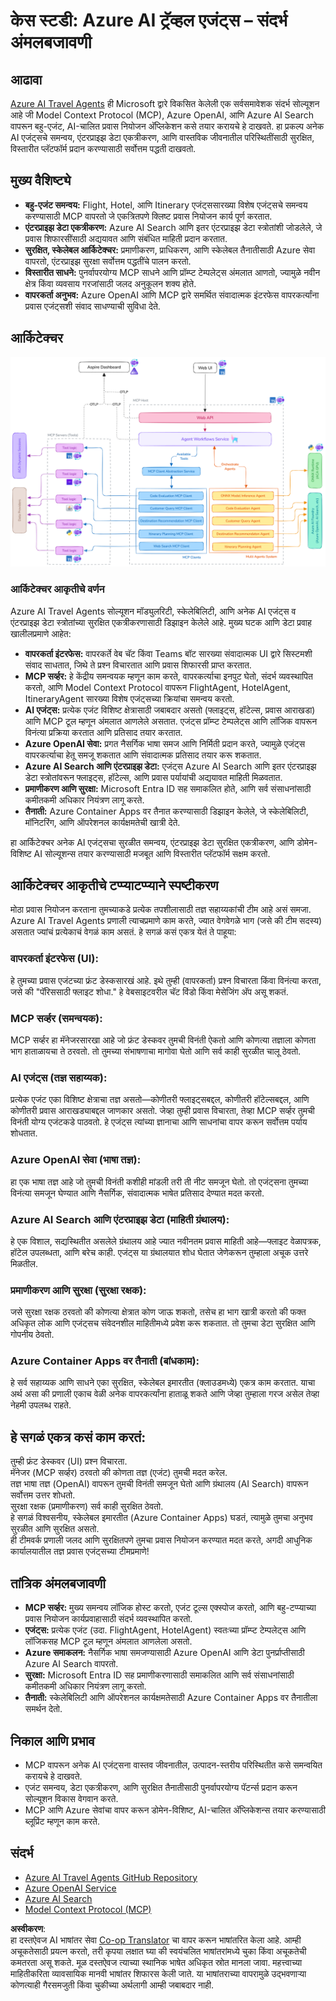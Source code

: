 <!--
CO_OP_TRANSLATOR_METADATA:
{
  "original_hash": "4d3415b9d2bf58bc69be07f945a69e07",
  "translation_date": "2025-05-20T23:36:18+00:00",
  "source_file": "09-CaseStudy/README.md",
  "language_code": "mr"
}
-->
# केस स्टडी: Azure AI ट्रॅव्हल एजंट्स – संदर्भ अंमलबजावणी

## आढावा

[Azure AI Travel Agents](https://github.com/Azure-Samples/azure-ai-travel-agents) ही Microsoft द्वारे विकसित केलेली एक सर्वसमावेशक संदर्भ सोल्यूशन आहे जी Model Context Protocol (MCP), Azure OpenAI, आणि Azure AI Search वापरून बहु-एजंट, AI-चालित प्रवास नियोजन अ‍ॅप्लिकेशन कसे तयार करायचे हे दाखवते. हा प्रकल्प अनेक AI एजंट्सचे समन्वय, एंटरप्राइझ डेटा एकत्रीकरण, आणि वास्तविक जीवनातील परिस्थितींसाठी सुरक्षित, विस्तारीत प्लॅटफॉर्म प्रदान करण्यासाठी सर्वोत्तम पद्धती दाखवतो.

## मुख्य वैशिष्ट्ये
- **बहु-एजंट समन्वय:** Flight, Hotel, आणि Itinerary एजंट्ससारख्या विशेष एजंट्सचे समन्वय करण्यासाठी MCP वापरतो जे एकत्रितपणे क्लिष्ट प्रवास नियोजन कार्य पूर्ण करतात.
- **एंटरप्राइझ डेटा एकत्रीकरण:** Azure AI Search आणि इतर एंटरप्राइझ डेटा स्त्रोतांशी जोडलेले, जे प्रवास शिफारसींसाठी अद्ययावत आणि संबंधित माहिती प्रदान करतात.
- **सुरक्षित, स्केलेबल आर्किटेक्चर:** प्रमाणीकरण, प्राधिकरण, आणि स्केलेबल तैनातीसाठी Azure सेवा वापरतो, एंटरप्राइझ सुरक्षा सर्वोत्तम पद्धतींचे पालन करतो.
- **विस्तारीत साधने:** पुनर्वापरयोग्य MCP साधने आणि प्रॉम्प्ट टेम्पलेट्स अंमलात आणतो, ज्यामुळे नवीन क्षेत्र किंवा व्यवसाय गरजांसाठी जलद अनुकूलन शक्य होते.
- **वापरकर्ता अनुभव:** Azure OpenAI आणि MCP द्वारे समर्थित संवादात्मक इंटरफेस वापरकर्त्यांना प्रवास एजंट्सशी संवाद साधण्याची सुविधा देते.

## आर्किटेक्चर
![Architecture](https://raw.githubusercontent.com/Azure-Samples/azure-ai-travel-agents/main/docs/ai-travel-agents-architecture-diagram.png)

### आर्किटेक्चर आकृतीचे वर्णन

Azure AI Travel Agents सोल्यूशन मॉड्युलरिटी, स्केलेबिलिटी, आणि अनेक AI एजंट्स व एंटरप्राइझ डेटा स्त्रोतांच्या सुरक्षित एकत्रीकरणासाठी डिझाइन केलेले आहे. मुख्य घटक आणि डेटा प्रवाह खालीलप्रमाणे आहेत:

- **वापरकर्ता इंटरफेस:** वापरकर्ते वेब चॅट किंवा Teams बॉट सारख्या संवादात्मक UI द्वारे सिस्टमशी संवाद साधतात, जिथे ते प्रश्न विचारतात आणि प्रवास शिफारसी प्राप्त करतात.
- **MCP सर्व्हर:** हे केंद्रीय समन्वयक म्हणून काम करते, वापरकर्त्याचा इनपुट घेतो, संदर्भ व्यवस्थापित करतो, आणि Model Context Protocol वापरून FlightAgent, HotelAgent, ItineraryAgent सारख्या विशेष एजंट्सच्या क्रियांचा समन्वय करतो.
- **AI एजंट्स:** प्रत्येक एजंट विशिष्ट क्षेत्रासाठी जबाबदार असतो (फ्लाइट्स, हॉटेल्स, प्रवास आराखडा) आणि MCP टूल म्हणून अंमलात आणलेले असतात. एजंट्स प्रॉम्प्ट टेम्पलेट्स आणि लॉजिक वापरून विनंत्या प्रक्रिया करतात आणि प्रतिसाद तयार करतात.
- **Azure OpenAI सेवा:** प्रगत नैसर्गिक भाषा समज आणि निर्मिती प्रदान करते, ज्यामुळे एजंट्स वापरकर्त्याचा हेतू समजू शकतात आणि संवादात्मक प्रतिसाद तयार करू शकतात.
- **Azure AI Search आणि एंटरप्राइझ डेटा:** एजंट्स Azure AI Search आणि इतर एंटरप्राइझ डेटा स्त्रोतांवरून फ्लाइट्स, हॉटेल्स, आणि प्रवास पर्यायांची अद्ययावत माहिती मिळवतात.
- **प्रमाणीकरण आणि सुरक्षा:** Microsoft Entra ID सह समाकलित होते, आणि सर्व संसाधनांसाठी कमीतकमी अधिकार नियंत्रण लागू करते.
- **तैनाती:** Azure Container Apps वर तैनात करण्यासाठी डिझाइन केलेले, जे स्केलेबिलिटी, मॉनिटरिंग, आणि ऑपरेशनल कार्यक्षमतेची खात्री देते.

हा आर्किटेक्चर अनेक AI एजंट्सचा सुरळीत समन्वय, एंटरप्राइझ डेटा सुरक्षित एकत्रीकरण, आणि डोमेन-विशिष्ट AI सोल्यूशन्स तयार करण्यासाठी मजबूत आणि विस्तारीत प्लॅटफॉर्म सक्षम करतो.

## आर्किटेक्चर आकृतीचे टप्प्याटप्प्याने स्पष्टीकरण
मोठा प्रवास नियोजन करताना तुमच्याकडे प्रत्येक तपशीलासाठी तज्ञ सहाय्यकांची टीम आहे असं समजा. Azure AI Travel Agents प्रणाली त्याचप्रमाणे काम करते, ज्यात वेगवेगळे भाग (जसे की टीम सदस्य) असतात ज्यांचं प्रत्येकाचं वेगळं काम असतं. हे सगळं कसं एकत्र येतं ते पाहूया:

### वापरकर्ता इंटरफेस (UI):
हे तुमच्या प्रवास एजंटच्या फ्रंट डेस्कसारखं आहे. इथे तुम्ही (वापरकर्ता) प्रश्न विचारता किंवा विनंत्या करता, जसे की "पॅरिससाठी फ्लाइट शोधा." हे वेबसाइटवरील चॅट विंडो किंवा मेसेजिंग अ‍ॅप असू शकतं.

### MCP सर्व्हर (समन्वयक):
MCP सर्व्हर हा मॅनेजरसारखा आहे जो फ्रंट डेस्कवर तुमची विनंती ऐकतो आणि कोणत्या तज्ञाला कोणता भाग हाताळायचा ते ठरवतो. तो तुमच्या संभाषणाचा मागोवा घेतो आणि सर्व काही सुरळीत चालू ठेवतो.

### AI एजंट्स (तज्ञ सहाय्यक):
प्रत्येक एजंट एका विशिष्ट क्षेत्राचा तज्ञ असतो—कोणीतरी फ्लाइट्सबद्दल, कोणीतरी हॉटेल्सबद्दल, आणि कोणीतरी प्रवास आराखड्याबद्दल जाणकार असतो. जेव्हा तुम्ही प्रवास विचारता, तेव्हा MCP सर्व्हर तुमची विनंती योग्य एजंटकडे पाठवतो. हे एजंट्स त्यांच्या ज्ञानाचा आणि साधनांचा वापर करून सर्वोत्तम पर्याय शोधतात.

### Azure OpenAI सेवा (भाषा तज्ञ):
हा एक भाषा तज्ञ आहे जो तुमची विनंती कशीही मांडली तरी ती नीट समजून घेतो. तो एजंट्सना तुमच्या विनंत्या समजून घेण्यात आणि नैसर्गिक, संवादात्मक भाषेत प्रतिसाद देण्यात मदत करतो.

### Azure AI Search आणि एंटरप्राइझ डेटा (माहिती ग्रंथालय):
हे एक विशाल, सद्यस्थितीत असलेले ग्रंथालय आहे ज्यात नवीनतम प्रवास माहिती आहे—फ्लाइट वेळापत्रक, हॉटेल उपलब्धता, आणि बरेच काही. एजंट्स या ग्रंथालयात शोध घेतात जेणेकरून तुम्हाला अचूक उत्तरे मिळतील.

### प्रमाणीकरण आणि सुरक्षा (सुरक्षा रक्षक):
जसे सुरक्षा रक्षक ठरवतो की कोणत्या क्षेत्रात कोण जाऊ शकतो, तसेच हा भाग खात्री करतो की फक्त अधिकृत लोक आणि एजंट्सच संवेदनशील माहितीमध्ये प्रवेश करू शकतात. तो तुमचा डेटा सुरक्षित आणि गोपनीय ठेवतो.

### Azure Container Apps वर तैनाती (बांधकाम):
हे सर्व सहाय्यक आणि साधने एका सुरक्षित, स्केलेबल इमारतीत (क्लाउडमध्ये) एकत्र काम करतात. याचा अर्थ असा की प्रणाली एकाच वेळी अनेक वापरकर्त्यांना हाताळू शकते आणि जेव्हा तुम्हाला गरज असेल तेव्हा नेहमी उपलब्ध राहते.

## हे सगळं एकत्र कसं काम करतं:

तुम्ही फ्रंट डेस्कवर (UI) प्रश्न विचारता.  
मॅनेजर (MCP सर्व्हर) ठरवतो की कोणता तज्ञ (एजंट) तुमची मदत करेल.  
तज्ञ भाषा तज्ञ (OpenAI) वापरून तुमची विनंती समजून घेतो आणि ग्रंथालय (AI Search) वापरून सर्वोत्तम उत्तर शोधतो.  
सुरक्षा रक्षक (प्रमाणीकरण) सर्व काही सुरक्षित ठेवतो.  
हे सगळं विश्वसनीय, स्केलेबल इमारतीत (Azure Container Apps) घडतं, त्यामुळे तुमचा अनुभव सुरळीत आणि सुरक्षित असतो.  
ही टीमवर्क प्रणाली जलद आणि सुरक्षितपणे तुमचा प्रवास नियोजन करण्यात मदत करते, अगदी आधुनिक कार्यालयातील तज्ञ प्रवास एजंट्सच्या टीमप्रमाणे!

## तांत्रिक अंमलबजावणी
- **MCP सर्व्हर:** मुख्य समन्वय लॉजिक होस्ट करतो, एजंट टूल्स एक्स्पोज करतो, आणि बहु-टप्प्याच्या प्रवास नियोजन कार्यप्रवाहासाठी संदर्भ व्यवस्थापित करतो.
- **एजंट्स:** प्रत्येक एजंट (उदा. FlightAgent, HotelAgent) स्वतःच्या प्रॉम्प्ट टेम्पलेट्स आणि लॉजिकसह MCP टूल म्हणून अंमलात आणलेला असतो.
- **Azure समाकलन:** नैसर्गिक भाषा समजण्यासाठी Azure OpenAI आणि डेटा पुनर्प्राप्तीसाठी Azure AI Search वापरतो.
- **सुरक्षा:** Microsoft Entra ID सह प्रमाणीकरणासाठी समाकलित आणि सर्व संसाधनांसाठी कमीतकमी अधिकार नियंत्रण लागू करतो.
- **तैनाती:** स्केलेबिलिटी आणि ऑपरेशनल कार्यक्षमतेसाठी Azure Container Apps वर तैनातीला समर्थन देतो.

## निकाल आणि प्रभाव
- MCP वापरून अनेक AI एजंट्सना वास्तव जीवनातील, उत्पादन-स्तरीय परिस्थितीत कसे समन्वयित करायचे हे दाखवते.
- एजंट समन्वय, डेटा एकत्रीकरण, आणि सुरक्षित तैनातीसाठी पुनर्वापरयोग्य पॅटर्न्स प्रदान करून सोल्यूशन विकास वेगवान करते.
- MCP आणि Azure सेवांचा वापर करून डोमेन-विशिष्ट, AI-चालित अ‍ॅप्लिकेशन्स तयार करण्यासाठी ब्लूप्रिंट म्हणून काम करते.

## संदर्भ
- [Azure AI Travel Agents GitHub Repository](https://github.com/Azure-Samples/azure-ai-travel-agents)
- [Azure OpenAI Service](https://azure.microsoft.com/en-us/products/ai-services/openai-service/)
- [Azure AI Search](https://azure.microsoft.com/en-us/products/ai-services/ai-search/)
- [Model Context Protocol (MCP)](https://modelcontextprotocol.io/)

**अस्वीकरण**:  
हा दस्तऐवज AI भाषांतर सेवा [Co-op Translator](https://github.com/Azure/co-op-translator) चा वापर करून भाषांतरित केला आहे. आम्ही अचूकतेसाठी प्रयत्न करतो, तरी कृपया लक्षात घ्या की स्वयंचलित भाषांतरांमध्ये चुका किंवा अचूकतेची कमतरता असू शकते. मूळ दस्तऐवज त्याच्या स्थानिक भाषेत अधिकृत स्रोत मानला जावा. महत्त्वाच्या माहितीकरिता व्यावसायिक मानवी भाषांतर शिफारस केली जाते. या भाषांतराच्या वापरामुळे उद्भवणाऱ्या कोणत्याही गैरसमजुती किंवा चुकीच्या अर्थलागी आम्ही जबाबदार नाही.